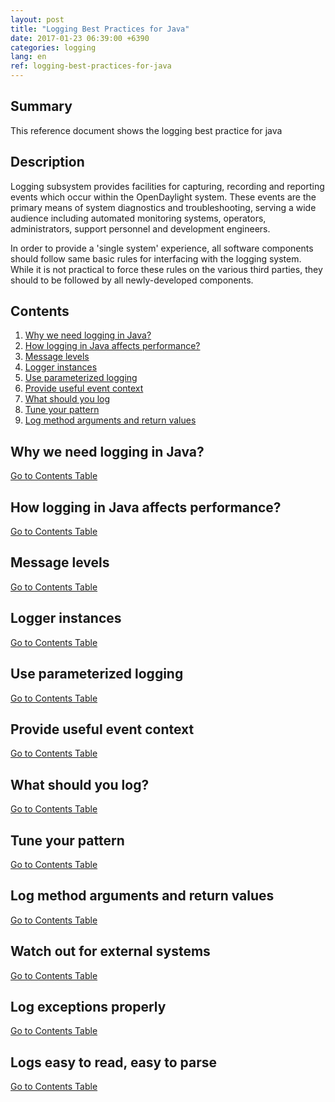 ```yaml
---
layout: post
title: "Logging Best Practices for Java"
date: 2017-01-23 06:39:00 +6390
categories: logging
lang: en
ref: logging-best-practices-for-java
---
```


## **Summary**
This reference document shows the logging best practice for java

## **Description**
Logging subsystem provides facilities for capturing, recording and reporting events which occur within the OpenDaylight system. These events are the primary means of system diagnostics and troubleshooting, serving a wide audience including automated monitoring systems, operators, administrators, support personnel and development engineers.

In order to provide a 'single system' experience, all software components should follow same basic rules for interfacing with the logging system. While it is not practical to force these rules on the various third parties, they should to be followed by all newly-developed components.

## **Contents**
1. [Why we need logging in Java?](#why-we-need-logging-in-java)
1. [How logging in Java affects performance?](#how-logging-in-java-affects-performance)
1. [Message levels](#message-levels)
1. [Logger instances](#logger-instances)
1. [Use parameterized logging](#use-parameterized-logging)
1. [Provide useful event context](#provide-useful-event-context)
1. [What should you log](#what-should-you-log?)
1. [Tune your pattern](#tune-your-pattern)
1. [Log method arguments and return values](#log-method-arguments-and-return-values)

## **Why we need logging in Java?**
[Go to Contents Table](#contents)

## **How logging in Java affects performance?**
[Go to Contents Table](#contents)

## **Message levels**
[Go to Contents Table](#contents)

## **Logger instances**
[Go to Contents Table](#contents)

## **Use parameterized logging**
[Go to Contents Table](#contents)

## **Provide useful event context**
[Go to Contents Table](#contents)

## **What should you log?**
[Go to Contents Table](#contents)

## **Tune your pattern**
[Go to Contents Table](#contents)

## **Log method arguments and return values**
[Go to Contents Table](#contents)

## **Watch out for external systems**
[Go to Contents Table](#contents)

## **Log exceptions properly**
[Go to Contents Table](#contents)

## **Logs easy to read, easy to parse**
[Go to Contents Table](#contents)
